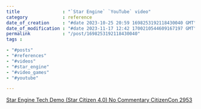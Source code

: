 ```yaml
---
title                : "`Star Engine` `YouTube` video"
category             : reference
date_of_creation     : "#date 2023-10-25 20:59 1698253192118430040 GMT"
date_of_modification : "#date 2023-11-17 12:42 1700210544609167197 GMT"
permalink            : "/post/1698253192118430040"
tags :

- "#posts"
- "#references"
- "#videos"
- "#star_engine"
- "#video_games"
- "#youtube"

---
```


<a class="button" href="https://www.youtube-nocookie.com/embed/jfLxMvDp1Lo" target="_blank"> Star&nbsp;Engine Tech Demo (Star&nbsp;Citizen 4.0) No&nbsp;Commentary CitizenCon&nbsp;2953 </a>